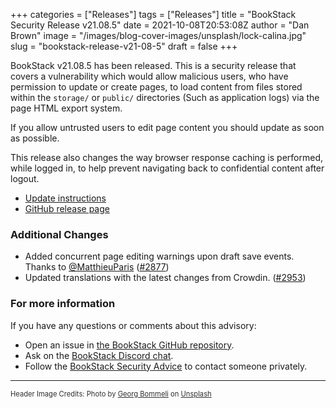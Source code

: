+++
categories = ["Releases"]
tags = ["Releases"]
title = "BookStack Security Release v21.08.5"
date = 2021-10-08T20:53:08Z
author = "Dan Brown"
image = "/images/blog-cover-images/unsplash/lock-calina.jpg"
slug = "bookstack-release-v21-08-5"
draft = false
+++

BookStack v21.08.5 has been released. This is a security release that covers a vulnerability
which would allow malicious users, who have permission to update or create pages, to load content
from files stored within the `storage/` or `public/` directories (Such as application logs) via the
page HTML export system.

If you allow untrusted users to edit page content you should update as soon as possible.

This release also changes the way browser response caching is performed, while logged in, 
to help prevent navigating back to confidential content after logout.

* [Update instructions](https://www.bookstackapp.com/docs/admin/updates)
* [GitHub release page](https://github.com/BookStackApp/BookStack/releases/tag/v21.08.5)

### Additional Changes

- Added concurrent page editing warnings upon draft save events. Thanks to [@MatthieuParis](https://github.com/BookStackApp/BookStack/pull/2877) ([#2877](https://github.com/BookStackApp/BookStack/pull/2877))
- Updated translations with the latest changes from Crowdin. ([#2953](https://github.com/BookStackApp/BookStack/pull/2953))

### For more information

If you have any questions or comments about this advisory:
* Open an issue in [the BookStack GitHub repository](https://github.com/BookStackApp/BookStack/issues).
* Ask on the [BookStack Discord chat](https://discord.gg/ztkBqR2).
* Follow the [BookStack Security Advice](https://github.com/BookStackApp/BookStack#-security) to contact someone privately.

----

<span style="font-size: 0.8em;opacity:0.9;">Header Image Credits: <span>Photo by <a href="https://unsplash.com/@calina?utm_source=unsplash&amp;utm_medium=referral&amp;utm_content=creditCopyText">Georg Bommeli</a> on <a href="https://unsplash.com/?utm_source=unsplash&amp;utm_medium=referral&amp;utm_content=creditCopyText">Unsplash</a></span></span>